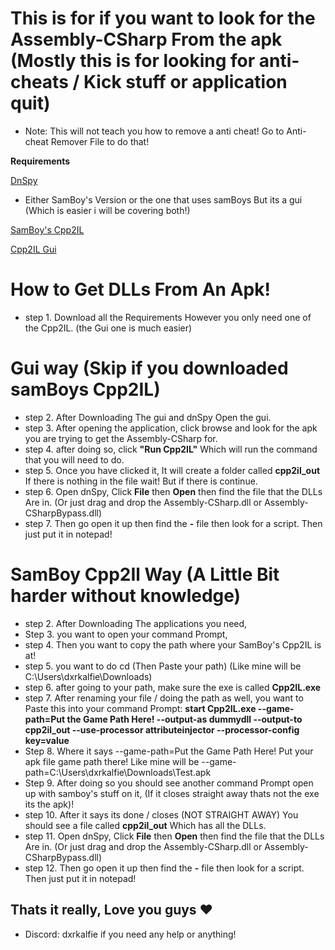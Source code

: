 # This is for if you want to look for the Assembly-CSharp From the apk (Mostly this is for looking for anti-cheats / Kick stuff or application quit)
- Note: This will not teach you how to remove a anti cheat! Go to Anti-cheat Remover File to do that!

**Requirements**

[DnSpy](https://github.com/dnSpy/dnSpy/releases/tag/v6.1.8)
- Either SamBoy's Version or the one that uses samBoys But its a gui (Which is easier i will be covering both!)

[SamBoy's Cpp2IL](https://github.com/SamboyCoding/Cpp2IL)

[Cpp2IL Gui](https://github.com/dxrkalfie/Cpp2IL-Gui/releases/tag/1.0)

# How to Get DLLs From An Apk!
- step 1. Download all the Requirements However you only need one of the Cpp2IL. (the Gui one is much easier)

# Gui way (Skip if you downloaded samBoys Cpp2IL)
- step 2. After Downloading The gui and dnSpy Open the gui.
- step 3. After opening the application, click browse and look for the apk you are trying to get the Assembly-CSharp for.
- step 4. after doing so, click **"Run Cpp2IL"** Which will run the command that you will need to do.
- step 5. Once you have clicked it, It will create a folder called **cpp2il_out** If there is nothing in the file wait! But if there is continue.
- step 6. Open dnSpy, Click **File** then **Open** then find the file that the DLLs Are in. (Or just drag and drop the Assembly-CSharp.dll or Assembly-CSharpBypass.dll)
- step 7. Then go open it up then find the **-** file then look for a script. Then just put it in notepad!

# SamBoy Cpp2Il Way (A Little Bit harder without knowledge)
- step 2. After Downloading The applications you need,
- Step 3. you want to open your command Prompt,
- step 4. Then you want to copy the path where your SamBoy's Cpp2IL is at!
- step 5. you want to do cd (Then Paste your path) (Like mine will be C:\Users\dxrkalfie\Downloads)
- step 6. after going to your path, make sure the exe is called **Cpp2IL.exe**
- step 7. After renaming your file / doing the path as well, you want to Paste this into your command Prompt: **start Cpp2IL.exe --game-path=Put the Game Path Here! --output-as dummydll --output-to cpp2il_out --use-processor attributeinjector --processor-config key=value**
- Step 8. Where it says --game-path=Put the Game Path Here! Put your apk file game path there! Like mine will be --game-path=C:\Users\dxrkalfie\Downloads\Test.apk
- Step 9. After doing so you should see another command Prompt open up with samboy's stuff on it, (If it closes straight away thats not the exe its the apk)! 
- step 10. After it says its done / closes (NOT STRAIGHT AWAY) You should see a file called **cpp2il_out** Which has all the DLLs.
- step 11. Open dnSpy, Click **File** then **Open** then find the file that the DLLs Are in. (Or just drag and drop the Assembly-CSharp.dll or Assembly-CSharpBypass.dll)
- step 12. Then go open it up then find the **-** file then look for a script. Then just put it in notepad!

## Thats it really, Love you guys ❤️

- Discord: dxrkalfie if you need any help or anything!



